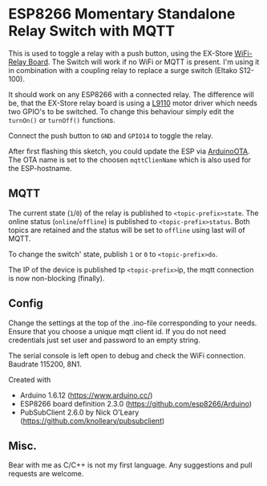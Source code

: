 # ESP8266 Momentary Standalone Relay Switch with MQTT

This is used to toggle a relay with a push button, using the EX-Store [WiFi-Relay Board](https://ex-store.de/ESP8266-WiFi-Relay-V31). The Switch will work if no WiFi or MQTT is present. I'm using it in combination with a coupling relay to replace a surge switch (Eltako S12-100).

It should work on any ESP8266 with a connected relay. The difference will be, that the EX-Store relay board is using a [L9110](http://www.elecrow.com/download/datasheet-l9110.pdf) motor driver which needs two GPIO's to be switched. To change this behaviour simply edit the `turnOn()` or `turnOff()` functions.

Connect the push button to `GND` and `GPIO14` to toggle the relay.

After first flashing this sketch, you could update the ESP via [ArduinoOTA](http://esp8266.github.io/Arduino/versions/2.0.0/doc/ota_updates/ota_updates.html). The OTA name is set to the choosen `mqttClienName` which is also used for the ESP-hostname.

## MQTT
The current state (`1`/`0`) of the relay is published to `<topic-prefix>state`. The online status (`online`/`offline`) is published to `<topic-prefix>status`. Both topics are retained and the status will be set to `offline` using last will of MQTT.

To change the switch' state, publish `1` or `0` to `<topic-prefix>do`.

The IP of the device is published tp `<topic-prefix>`ip, the mqtt connection is now non-blocking (finally).

## Config
Change the settings at the top of the .ino-file corresponding to your needs. Ensure that you choose a unique mqtt client id. If you do not need credentials just set user and password to an empty string.

The serial console is left open to debug and check the WiFi connection. Baudrate 115200, 8N1.

Created with
- Arduino 1.6.12 (https://www.arduino.cc/)
- ESP8266 board definition 2.3.0 (https://github.com/esp8266/Arduino)
- PubSubClient 2.6.0 by Nick O'Leary (https://github.com/knolleary/pubsubclient)

## Misc.
Bear with me as C/C++ is not my first language. Any suggestions and pull requests are welcome.
